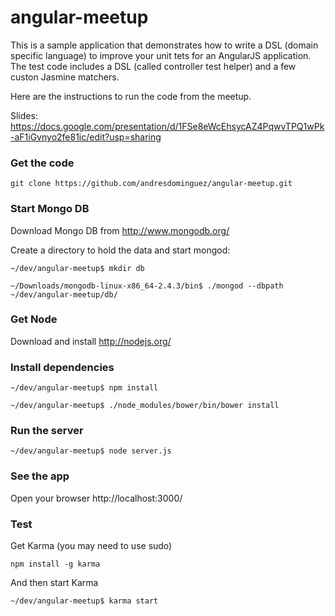 angular-meetup
==============
This is a sample application that demonstrates how to write a DSL (domain specific language) to improve your
unit tets for an AngularJS application. The test code includes a DSL (called controller test helper) and a few
custon Jasmine matchers.

Here are the instructions to run the code from the meetup.

Slides: https://docs.google.com/presentation/d/1FSe8eWcEhsycAZ4PqwvTPQ1wPk-aF1iGvnyo2fe81ic/edit?usp=sharing

### Get the code
`git clone https://github.com/andresdominguez/angular-meetup.git`

### Start Mongo DB
Download Mongo DB from http://www.mongodb.org/ 

Create a directory to hold the data and start mongod:

`~/dev/angular-meetup$ mkdir db`

`~/Downloads/mongodb-linux-x86_64-2.4.3/bin$ ./mongod --dbpath ~/dev/angular-meetup/db/`

### Get Node
Download and install http://nodejs.org/

### Install dependencies
`~/dev/angular-meetup$ npm install`

`~/dev/angular-meetup$ ./node_modules/bower/bin/bower install `


### Run the server
`~/dev/angular-meetup$ node server.js`

### See the app
Open your browser http://localhost:3000/

### Test

Get Karma (you may need to use sudo)

`npm install -g karma`

And then start Karma

`~/dev/angular-meetup$ karma start`
